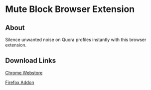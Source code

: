 # Mute Block Browser Extension

## About

Silence unwanted noise on Quora profiles instantly with this browser extension.

## Download Links

[Chrome Webstore](https://chromewebstore.google.com/detail/mute-block-fop-new/nlmmkoljofpgbmlcojebolmniineboah)

[Firefox Addon](https://addons.mozilla.org/en-US/firefox/addon/mute-block/)
